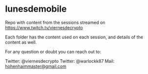 # lunesdemobile

Repo with content from the sessions streamed on https://www.twitch.tv/viernesdecrypto

Each folder has the content used on each session, and details of the content as well.

For any question or doubt you can reach out to:

Twitter: @viernesdecrypto
Twitter: @warlockk87
Mail: hohenhaimmaster@gmail.com
